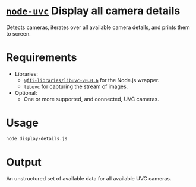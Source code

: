 # [`node-uvc`](https://joelpurra.com/projects/node-uvc/) Display all camera details

Detects cameras, iterates over all available camera details, and prints them to screen.

# Requirements

- Libraries:
  - [`@ffi-libraries/libuvc-v0.0.6`](https://github.com/node-ffi-libraries/node-ffi-library-libuvc-v0.0.6) for the Node.js wrapper.
  - [`libuvc`](https://ken.tossell.net/libuvc/) for capturing the stream of images.
- Optional:
  - One or more supported, and connected, UVC cameras.

# Usage

```shell
node display-details.js
```

# Output

An unstructured set of available data for all available UVC cameras.
